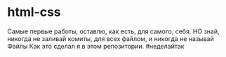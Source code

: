 # html-css
Самые первые работы, оставлю, как есть, для самого, себя. НО знай, никогда не заливай комиты, для всех файлом, и никогда не называй Файлы
Как это сделал я в этом репозитории. #неделайтак
